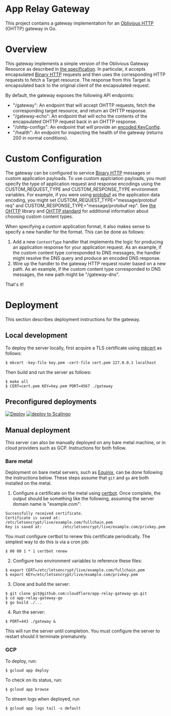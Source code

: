 # App Relay Gateway

This project contains a gateway implementation for an [Oblivious HTTP](https://datatracker.ietf.org/doc/html/draft-ietf-ohai-ohttp-02) (OHTTP) gateway in Go. 

# Overview

This gateway implements a simple version of the Oblivious Gateway Resource as described in [the specification](https://datatracker.ietf.org/doc/html/draft-ietf-ohai-ohttp-02). In particular, it accepts encapsulated [Binary HTTP](https://datatracker.ietf.org/doc/html/draft-ietf-httpbis-binary-message) requests and then uses the corresponding HTTP requests to fetch a Target resource. The response from this Target is encapsulated back to the original client of the encapsulated request.

By default, the gateway exposes the following API endpoints:

- "/gateway": An endpoint that will accept OHTTP requests, fetch the corresponding target resource, and return an OHTTP response.
- "/gateway-echo": An endpoint that will echo the contents of the encapsulated OHTTP request back in an OHTTP response.
- "/ohttp-configs": An endpoint that will provide an [encoded KeyConfig](https://datatracker.ietf.org/doc/html/draft-ietf-ohai-ohttp-02#section-3.1).
- "/health": An endpoint for inspecting the health of the gateway (returns 200 in normal conditions).

# Custom Configuration

The gateway can be configured to service [Binary HTTP](https://datatracker.ietf.org/doc/html/draft-ietf-httpbis-binary-message) messages or custom application payloads. To use custom applciation payloads, you must specify the type of application request and response encodings using the CUSTOM_REQUEST_TYPE and CUSTOM_RESPONSE_TYPE environment variables. For example, if you were using [protobuf](https://developers.google.com/protocol-buffers) as the application data encoding, you might set CUSTOM_REQUEST_TYPE="message/protobuf req" and CUSTOM_RESPONSE_TYPE="message/protobuf rep". See [the OHTTP](https://github.com/chris-wood/ohttp-go) library and [OHTTP standard](https://datatracker.ietf.org/doc/html/draft-ietf-ohai-ohttp-02#section-10) for additional information about choosing custom content types.

When specifying a custom application format, it also makes sense to specify a new handler for the format. This can be done as follows:

1. Add a new `ContentType` handler that implements the logic for producing an application response for your application request. As an example, if the custom content type corresponded to DNS messages, the handler might resolve the DNS query and produce an encoded DNS response.
2. Wire up the handler to the gateway HTTP request router based on a new path. As an example, if the custom content type corresponded to DNS messages, the new path might be "/gateway-dns".

That's it!

# Deployment

This section describes deployment instructions for the gateway.

## Local development

To deploy the server locally, first acquire a TLS certificate using [mkcert](https://github.com/FiloSottile/mkcert) as follows:

~~~
$ mkcert -key-file key.pem -cert-file cert.pem 127.0.0.1 localhost
~~~

Then build and run the server as follows:

~~~
$ make all
$ CERT=cert.pem KEY=key.pem PORT=4567 ./gateway
~~~

## Preconfigured deployments

[![Deploy](https://www.herokucdn.com/deploy/button.svg)](https://heroku.com/deploy)
[![deploy to Scalingo](https://cdn.scalingo.com/deploy/button.svg)](https://my.scalingo.com/deploy)

## Manual deployment

This server can also be manually deployed on any bare metal machine, or in cloud providers such
as GCP. Instructions for both follow.

### Bare metal

Deployment on bare metal servers, such as [Equinix](https://metal.equinix.com/), can be done following
the instructions below. These steps assume that `git` and `go` are both installed on the metal.

1. Configure a certificate on the metal using [certbot](https://certbot.eff.org/all-instructions).
Once complete, the output should be something like the following, assuming the server domain name
is "example.com":

```
Successfully received certificate.
Certificate is saved at: /etc/letsencrypt/live/example.com/fullchain.pem
Key is saved at:         /etc/letsencrypt/live/example.com/privkey.pem
```

You must configure certbot to renew this certificate periodically. The simplest way to do this is
via a cron job:

```
$ 00 00 1 * 1 certbot renew
```

2. Configure two environment variables to reference these files:

```
$ export CERT=/etc/letsencrypt/live/example.com/fullchain.pem
$ export KEY=/etc/letsencrypt/live/example.com/privkey.pem
```

3. Clone and build the server:

```
$ git clone git@github.com:cloudflare/app-relay-gateway-go.git
$ cd app-relay-gateway-go
$ go build ./...
```

4. Run the server:

```
$ PORT=443 ./gateway &
```

This will run the server until completion. You must configure the server to restart should it
terminate prematurely.

### GCP

To deploy, run:

~~~
$ gcloud app deploy
~~~

To check on its status, run:

~~~
$ gcloud app browse
~~~

To stream logs when deployed, run

~~~
$ gcloud app logs tail -s default
~~~
